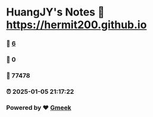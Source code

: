 # HuangJY's Notes :link: https://hermit200.github.io 
### :page_facing_up: [6](https://hermit200.github.io/tag.html) 
### :speech_balloon: 0 
### :hibiscus: 77478 
### :alarm_clock: 2025-01-05 21:17:22 
### Powered by :heart: [Gmeek](https://github.com/Meekdai/Gmeek)

